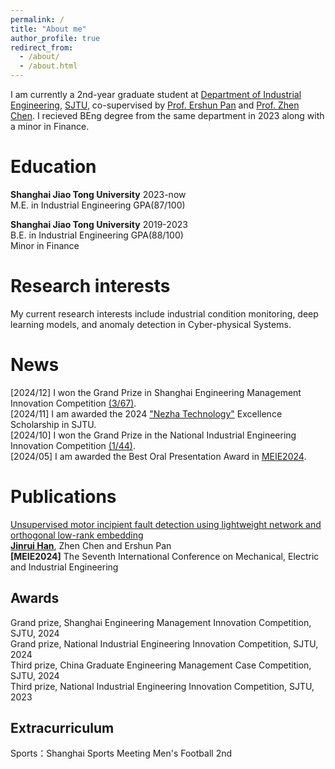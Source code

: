 ```yaml
---
permalink: /
title: "About me"
author_profile: true
redirect_from: 
  - /about/
  - /about.html
---
```


I am currently a 2nd-year graduate student at [Department of Industrial Engineering](https://ieem.sjtu.edu.cn/), [SJTU](https://en.sjtu.edu.cn/), co-supervised by [Prof. Ershun Pan](https://me.sjtu.edu.cn/teacher_directory1/panershun.html) and [Prof. Zhen Chen](https://me.sjtu.edu.cn/teacher_directory1/chenzhen.html). I recieved BEng degree from the same department in 2023 along with a minor in Finance.

Education
======
**Shanghai Jiao Tong University**  2023-now<br />
M.E. in  Industrial Engineering GPA(87/100)<br />

**Shanghai Jiao Tong University**  2019-2023<br />
B.E. in  Industrial Engineering  GPA(88/100) <br />
Minor in Finance 


Research interests
======
My current research interests include industrial condition monitoring, deep learning models, and anomaly detection in Cyber-physical Systems.

News
======
[2024/12] I won the Grand Prize in Shanghai Engineering Management Innovation Competition [(3/67)](https://mpa.usst.edu.cn/2024/1217/c12128a332457/page.htm).<br />
[2024/11] I am awarded the 2024 ["Nezha Technology"](https://www.nuzarsurf.com/en/) Excellence Scholarship in SJTU.<br />
[2024/10] I won the Grand Prize in the National Industrial Engineering Innovation Competition [(1/44)](https://news.sjtu.edu.cn/jdyw/20241105/203657.html).<br />
[2024/05] I am awarded the Best Oral Presentation Award in [MEIE2024](https://mp.weixin.qq.com/s?__biz=MzkxMDYyNzMwMQ==&mid=2247489554&idx=2&sn=12d8c7bcd473ec07aaaf233614b6aa18&chksm=c129c098f65e498ef4afe36c73738124e9e8c4cf1e83f19385a35d2e6994ba9788eae80abe4d&token=442490193&lang=zh_CN#rd). 

Publications
======
[Unsupervised motor incipient fault detection using lightweight network and orthogonal low-rank embedding](https://beta.iopscience.iop.org/article/10.1088/1742-6596/2853/1/012072)<br />
**<u>Jinrui Han</u>**, Zhen Chen and Ershun Pan <br /> 
**[MEIE2024]** The Seventh International Conference on Mechanical, Electric and Industrial Engineering

Awards
------
Grand prize, Shanghai Engineering Management Innovation Competition, SJTU, 2024<br />
Grand prize, National Industrial Engineering Innovation Competition, SJTU, 2024<br />
Third prize, China Graduate Engineering Management Case Competition, SJTU, 2024<br />
Third prize, National Industrial Engineering Innovation Competition, SJTU, 2023<br />

Extracurriculum
------
Sports：Shanghai Sports Meeting Men's Football 2nd
